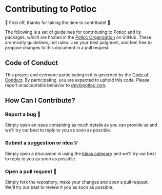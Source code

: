 # Contributing to Potloc

🎉 First off, thanks for taking the time to contribute! 🎉

The following is a set of guidelines for contributing to Potloc and its packages, which are hosted in the [Potloc Organization](https://github.com/potloc) on GitHub. These are mostly guidelines, not rules. Use your best judgment, and feel free to propose changes to this document in a pull request.

## Code of Conduct

This project and everyone participating in it is governed by the [Code of Conduct](CODE_OF_CONDUCT.md). By participating, you are expected to uphold this code. Please report unacceptable behavior to [dev@potloc.com](mailto:dev@potloc.com).

## How Can I Contribute?

### Report a bug 🐛

Simply open an issue containing as much details as you can provide us and we'll try our best to reply to you as soon as possible.

### Submit a suggestion or idea 💡

Simply open a discussion in using the [Ideas category](https://github.com/potloc/spready/discussions/new?category=ideas) and we'll try our best to reply to you as soon as possible.

### Open a pull request 🚀

Simply fork the repository, make your changes and open a pull request. We'll try our best to review it you as soon as possible.
